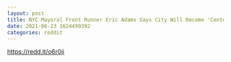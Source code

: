 ```yaml
--- 
layout: post 
title: NYC Mayoral Front Runner Eric Adams Says City Will Become 'Center of Bitcoins' - CoinDesk 
date: 2021-06-23 1624499392 
categories: reddit 
--- 
```

https://redd.it/o6r0ji